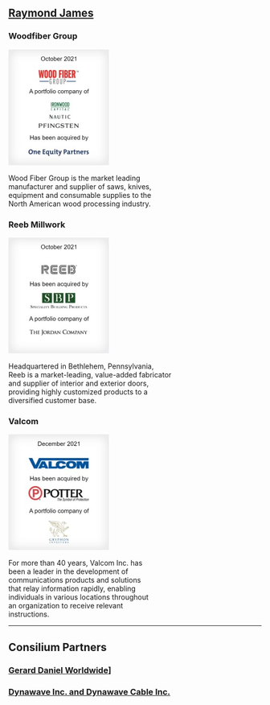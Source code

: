 ## [Raymond James](https://www.raymondjames.com/corporations-and-institutions/investment-banking/transaction-history?industry=0&sector=0&transaction=0&r=10)

### Woodfiber Group
<img src="images/2110_woodfibergroup.jpg"/>

Wood Fiber Group is the market leading
<br>
manufacturer and supplier of saws, knives, 
<br>
equipment and consumable supplies to the 
<br>
North American wood processing industry.


### Reeb Millwork
<img src="images/2110_reebmillwork.jpg"/>

Headquartered in Bethlehem, Pennsylvania, 
<br>
Reeb is a market-leading, value-added fabricator
<br>
and supplier of interior and exterior doors,
<br>
providing highly customized products to a 
<br>
diversified customer base.


### Valcom
<img src="images/2112_valcom.jpg"/>

For more than 40 years, Valcom Inc. has 
<br>
been a leader in the development of 
<br>
communications products and solutions
<br>
that relay information rapidly, enabling 
<br>
individuals in various locations throughout 
<br>
an organization to receive relevant 
<br>
instructions.

---

## Consilium Partners    

### [Gerard Daniel Worldwide](https://www.cpboston.com/tombstones/gerard-daniel-worldwide/)]
### [Dynawave Inc. and Dynawave Cable Inc.](https://www.cpboston.com/tombstones/dynawave-inc-and-dynawave-cable-inc-dynawave/)


